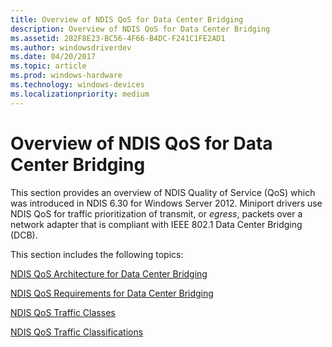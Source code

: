 ```yaml
---
title: Overview of NDIS QoS for Data Center Bridging
description: Overview of NDIS QoS for Data Center Bridging
ms.assetid: 282F8E23-BC56-4F66-B4DC-F241C1FE2AD1
ms.author: windowsdriverdev
ms.date: 04/20/2017
ms.topic: article
ms.prod: windows-hardware
ms.technology: windows-devices
ms.localizationpriority: medium
---
```


# Overview of NDIS QoS for Data Center Bridging


This section provides an overview of NDIS Quality of Service (QoS) which was introduced in NDIS 6.30 for Windows Server 2012. Miniport drivers use NDIS QoS for traffic prioritization of transmit, or *egress*, packets over a network adapter that is compliant with IEEE 802.1 Data Center Bridging (DCB).

This section includes the following topics:

[NDIS QoS Architecture for Data Center Bridging](ndis-qos-architecture-for-data-center-bridging.md)

[NDIS QoS Requirements for Data Center Bridging](ndis-qos-requirements-for-data-center-bridging.md)

[NDIS QoS Traffic Classes](ndis-qos-traffic-classes.md)

[NDIS QoS Traffic Classifications](ndis-qos-traffic-classifications.md)

 

 





